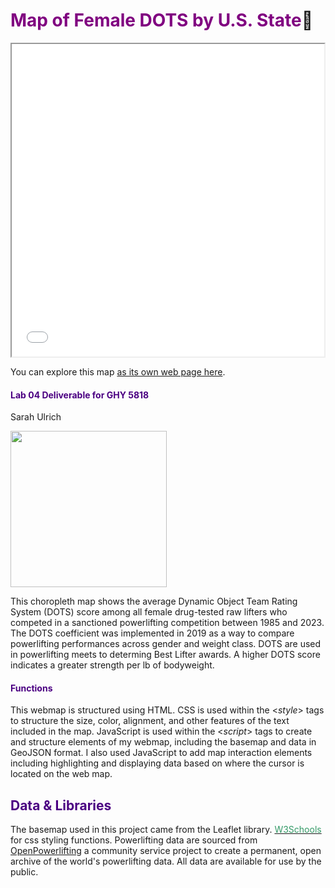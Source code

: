 # <span style= "color:purple">Map of Female DOTS by U.S. State</span>💪

<iframe src="index.html" height="500" width="500"></iframe>

You can explore this map [as its own web page here](index.html).

#### <span style= "color:indigo">Lab 04 Deliverable for GHY 5818</span>
Sarah Ulrich

<img src= "https://eleiko.com/_next/image?url=https%3A%2F%2Feleiko.fra1.digitaloceanspaces.com%2Fcms-prod%2Fec99017f6497337be1d4f7cf0766eeef.jpg&w=1920&q=75" width=250/>

This choropleth map shows the average Dynamic Object Team Rating System (DOTS) score among all female drug-tested raw lifters who competed in a sanctioned powerlifting competition between 1985 and 2023. The DOTS coefficient was implemented in 2019 as a way to compare powerlifting performances across gender and weight class. DOTS are used in powerlifting meets to determing Best Lifter awards. A higher DOTS score indicates a greater strength per lb of bodyweight. 
 
#### <span style="color:indigo">Functions</span>

This webmap is structured using HTML. CSS is used within the <*style*> tags to structure the size, color, alignment, and other features of the text included in the map. JavaScript is used within the <*script*> tags to create and structure elements of my webmap, including the basemap and data in GeoJSON format. I also used JavaScript to add map interaction elements including highlighting and displaying data based on where the cursor is located on the web map. 


## <span style="color:indigo">Data & Libraries</span>
The basemap used in this project came from the Leaflet library. 
<a href="https://www.w3schools.com/cssref/index.php"><span style="color:#339966">W3Schools</span></a> for css styling functions. 
Powerlifting data are sourced from <a href="https://www.openpowerlifting.org/">OpenPowerlifting</a> a community service project to create a permanent, open archive of the world's powerlifting data. All data are available for use by the public. 
